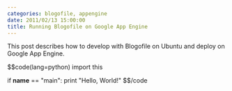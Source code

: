 ```yaml
---
categories: blogofile, appengine
date: 2011/02/13 15:00:00
title: Running Blogofile on Google App Engine
---
```

This post describes how to develop with Blogofile on Ubuntu and deploy on Google App Engine.

$$code(lang=python)
import this

if __name__ == "main":
    print "Hello, World!"
$$/code



